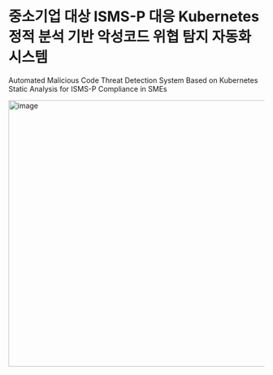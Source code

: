 # 중소기업 대상 ISMS-P 대응 Kubernetes 정적 분석 기반 악성코드 위협 탐지 자동화 시스템
Automated Malicious Code Threat Detection System Based on Kubernetes Static Analysis for ISMS-P Compliance in SMEs

<img width="525" alt="image" src="https://github.com/user-attachments/assets/4247193b-0a5d-4395-8505-0f8f6d3034ff" />
